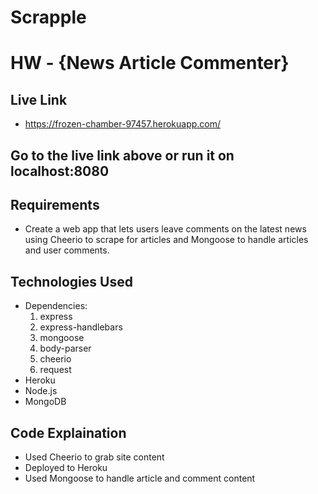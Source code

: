 # Scrapple

# HW - {News Article Commenter}

## Live Link 
 - https://frozen-chamber-97457.herokuapp.com/

## Go to the live link above or run it on localhost:8080

## Requirements

- Create a web app that lets users leave comments on the latest news using Cheerio to scrape for articles and Mongoose to handle articles and user comments.

## Technologies Used
- Dependencies: 
  1. express
  2. express-handlebars
  3. mongoose
  4. body-parser
  5. cheerio
  6. request
- Heroku
- Node.js
- MongoDB

## Code Explaination
- Used Cheerio to grab site content  
- Deployed to Heroku
- Used Mongoose to handle article and comment content 
